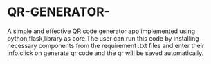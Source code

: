 # QR-GENERATOR-
A simple and effective QR code generator app implemented using python,flask,library as core.The user can run this code by installing necessary components from the requirement .txt files and enter their info.click on generate qr code and the qr will be saved automatically.
